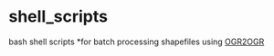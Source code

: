 shell_scripts
=============

bash shell scripts
*for batch processing shapefiles using [OGR2OGR](http://www.gdal.org/ogr2ogr.html)